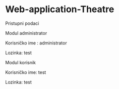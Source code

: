 # Web-application-Theatre


Pristupni podaci




Modul administrator


Korisničko ime : administrator

Lozinka: test

 
Modul korisnik


Korisničko ime: test

Lozinka: test

